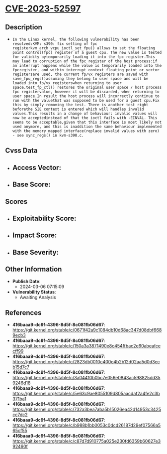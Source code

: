 
# [CVE-2023-52597](https://cve.mitre.org/cgi-bin/cvename.cgi?name=CVE-2023-52597)

## Description

- `In the Linux kernel, the following vulnerability has been resolved:KVM: s390: fix setting of fpc registerkvm_arch_vcpu_ioctl_set_fpu() allows to set the floating point control(fpc) register of a guest cpu. The new value is tested for validity bytemporarily loading it into the fpc register.This may lead to corruption of the fpc register of the host process:if an interrupt happens while the value is temporarily loaded into the fpcregister, and within interrupt context floating point or vector registersare used, the current fp/vx registers are saved with save_fpu_regs()assuming they belong to user space and will be loaded into fp/vx registerswhen returning to user space.test_fp_ctl() restores the original user space / host process fpc registervalue, however it will be discarded, when returning to user space.In result the host process will incorrectly continue to run with the valuethat was supposed to be used for a guest cpu.Fix this by simply removing the test. There is another test right beforethe SIE context is entered which will handles invalid values.This results in a change of behaviour: invalid values will now be acceptedinstead of that the ioctl fails with -EINVAL. This seems to be acceptable,given that this interface is most likely not used anymore, and this is inaddition the same behaviour implemented with the memory mapped interface(replace invalid values with zero) - see sync_regs() in kvm-s390.c.`

## Cvss Data

- **Access Vector**:
  - 
- **Base Score**:
  - 

## Scores

- **Exploitability Score**:
  - 
- **Impact Score**:
  - 
- **Base Severity**:
  - 

## Other Information

- **Publish Date**:
  - 2024-03-06 07:15:09
- **Vulnerability Status**:
  - Awaiting Analysis

## References

- **416baaa9-dc9f-4396-8d5f-8c081fb06d67**: https://git.kernel.org/stable/c/0671f42a9c1084db10d68ac347d08dbf6689ecb3
- **416baaa9-dc9f-4396-8d5f-8c081fb06d67**: https://git.kernel.org/stable/c/150a3a3871490e8c454ffbac2e60abeafcecff99
- **416baaa9-dc9f-4396-8d5f-8c081fb06d67**: https://git.kernel.org/stable/c/2823db0010c400e4b2b12d02aa5d0d3ecb15d7c7
- **416baaa9-dc9f-4396-8d5f-8c081fb06d67**: https://git.kernel.org/stable/c/3a04410b0bc7e056e0843ac598825dd359246d18
- **416baaa9-dc9f-4396-8d5f-8c081fb06d67**: https://git.kernel.org/stable/c/5e63c9ae8055109d805aacdaf2a4fe2c3b371ba1
- **416baaa9-dc9f-4396-8d5f-8c081fb06d67**: https://git.kernel.org/stable/c/732a3bea7aba5b15026ea42d14953c3425cc7dc2
- **416baaa9-dc9f-4396-8d5f-8c081fb06d67**: https://git.kernel.org/stable/c/b988b1bb0053c0dcd26187d29ef07566a565cf55
- **416baaa9-dc9f-4396-8d5f-8c081fb06d67**: https://git.kernel.org/stable/c/c87d7d910775a025e230fd6359b60627e392460f

